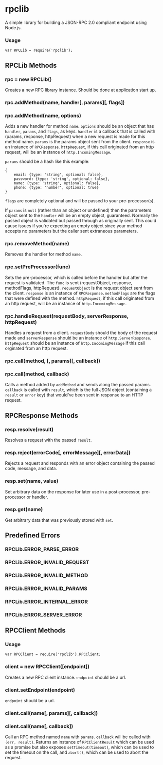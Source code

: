 # rpclib #

A simple library for building a JSON-RPC 2.0 compliant endpoint using Node.js.

### Usage ###

```JS
var RPCLib = require('rpclib');
```

## RPCLib Methods ##

### rpc = new RPCLib() ###

Creates a new RPC library instance. Should be done at application start up.

### rpc.addMethod(name, handler[, params][, flags]) ###
### rpc.addMethod(name, options) ###

Adds a new handler for method `name`. `options` should be an object that has
`handler`, `params`, and `flags`, as keys. `handler` is a callback that is
called with (params, response, httpRequest) when a new request is made for this
method name. `params` is the params object sent from the client. `response` is
an instance of `RPCResponse`. `httpRequest`, if this call originated from an
http request, will be an instance of `http.IncomingMessage`.

`params` should be a hash like this example:
```JS
{
    email: {type: 'string', optional: false},
    password: {type: 'string', optional: false},
    name: {type: 'string', optional: false},
    phone: {type: 'number', optional: true}
}
```
`flags` are completely optional and will be passed to your pre-processor(s).

If `params` is `null` (rather than an object or undefined) then the parameters
object sent to the `handler` will be an empty object, guaranteed. Normally the
passed object is validated but passed through as originally sent. This could
cause issues if you're expecting an empty object since your method accepts no
parameters but the caller sent extraneous parameters.

### rpc.removeMethod(name) ###

Removes the handler for method `name`.

### rpc.setPreProcessor(func) ###

Sets the pre-processor, which is called before the handler but after the request is
validated. The `func` is sent (requestObject, response, methodFlags, httpRequest).
`requestObject` is the request object sent from the client. `response` is an
instance of `RPCResponse`. `methodFlags` are the flags that were defined with
the method. `httpRequest`, if this call originated from an http request, will be
an instance of `http.IncomingMessage`.

### rpc.handleRequest(requestBody, serverResponse, httpRequest) ###

Handles a request from a client. `requestBody` should the body of the request made and
`serverResponse` should be an instance of `http.ServerResponse`. `httpRequest`
should be an instance of `http.IncomingMessage` if this call orginated from an
http request.

### rpc.call(method, [, params][, callback]) ###
### rpc.call(method, callback) ###

Calls a method added by `addMethod` and sends along the passed params. `callback` is
called with `result`, which is the full JSON object (containing a `result` or `error`
key) that would've been sent in response to an HTTP request.

## RPCResponse Methods ##

### resp.resolve(result) ###

Resolves a request with the passed `result`.

### resp.reject(errorCode[, errorMessage][, errorData]) ###

Rejects a request and responds with an error object containing the passed code, message,
and data.

### resp.set(name, value) ###

Set arbitrary data on the response for later use in a post-processor, pre-processor or
handler.

### resp.get(name) ###

Get arbitrary data that was previously stored with `set`.

## Predefined Errors ##

### RPCLib.ERROR_PARSE_ERROR ###
### RPCLib.ERROR_INVALID_REQUEST ###
### RPCLib.ERROR_INVALID_METHOD ###
### RPCLib.ERROR_INVALID_PARAMS ###
### RPCLib.ERROR_INTERNAL_ERROR ###
### RPCLib.ERROR_SERVER_ERROR ###

## RPCClient Methods ##

### Usage ###

```JS
var RPCClient = require('rpclib').RPCClient;
```

### client = new RPCClient([endpoint]) ###

Creates a new RPC client instance. `endpoint` should be a url.

### client.setEndpoint(endpoint) ###

`endpoint` should be a url.

### client.call(name[, params][, callback]) ###
### client.call(name[, callback]) ###

Call an RPC method named `name` with `params`. `callback` will be called with
`(err, result)`. Returns an instance of `RPCClientResult` which can be used as a
promise but also exposes `setTimeout(timeout)`, which can be used to set the
timeout on the call, and `abort()`, which can be used to abort the request.
